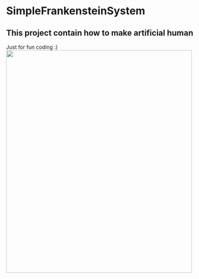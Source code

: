 # SimpleFrankensteinSystem
## This project contain how to make artificial human
Just for fun coding :)
<img src= "https://i.ytimg.com/vi/T-oFr0Fs-gQ/maxresdefault.jpg" style="width:500px;height:600px;"/>
